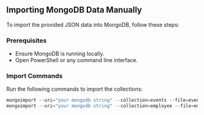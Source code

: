 ## Importing MongoDB Data Manually
To import the provided JSON data into MongoDB, follow these steps:

### Prerequisites
- Ensure MongoDB is running locally.
- Open PowerShell or any command line interface.

### Import Commands
Run the following commands to import the collections:

```powershell
mongoimport --uri="your mongodb string" --collection=events --file=events.json --jsonArray
mongoimport --uri="your mongodb string" --collection=employee --file=employees.json --jsonArray

